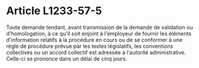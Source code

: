 # Article L1233-57-5

<div align="left">
  Toute demande tendant, avant transmission de la demande de validation ou d'homologation, à ce qu'il soit enjoint à l'employeur de fournir les éléments d'information relatifs à la procédure en cours ou de se conformer à une règle de procédure prévue par les textes législatifs, les conventions collectives ou un accord collectif est adressée à l'autorité administrative. Celle-ci se prononce dans un délai de cinq jours.
